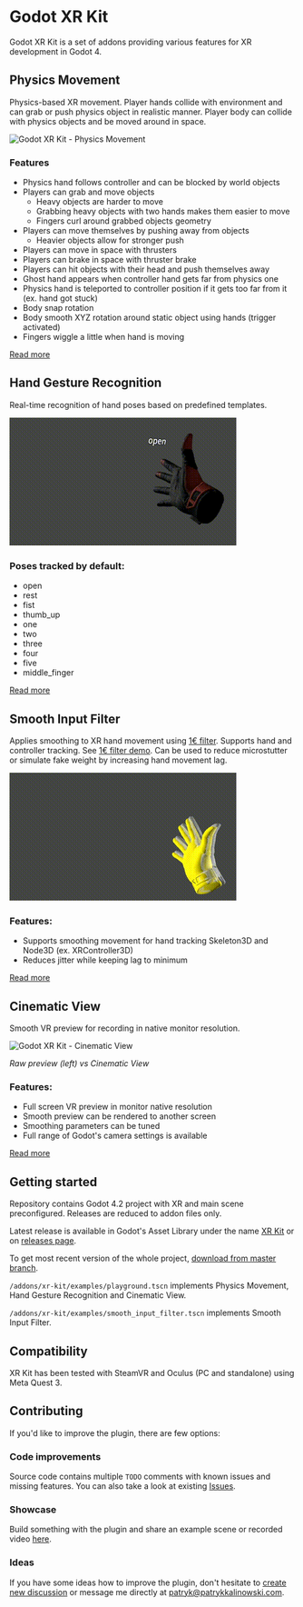 # Godot XR Kit

Godot XR Kit is a set of addons providing various features for XR development in Godot 4.

## Physics Movement

Physics-based XR movement. Player hands collide with environment and can grab or push physics object in realistic manner. Player body can collide with physics objects and be moved around in space.

![Godot XR Kit - Physics Movement](/screenshots/physics_movement.gif)

### Features

- Physics hand follows controller and can be blocked by world objects
- Players can grab and move objects
  - Heavy objects are harder to move
  - Grabbing heavy objects with two hands makes them easier to move
  - Fingers curl around grabbed objects geometry
- Players can move themselves by pushing away from objects
  - Heavier objects allow for stronger push
- Players can move in space with thrusters
- Players can brake in space with thruster brake
- Players can hit objects with their head and push themselves away
- Ghost hand appears when controller hand gets far from physics one
- Physics hand is teleported to controller position if it gets too far from it (ex. hand got stuck)
- Body snap rotation
- Body smooth XYZ rotation around static object using hands (trigger activated)
- Fingers wiggle a little when hand is moving

[Read more](/addons/xr-kit/physics-movement/)

## Hand Gesture Recognition

Real-time recognition of hand poses based on predefined templates.

![Godot XR Kit - Hand Gesture Recognition](/screenshots/hand_gesture_recognition.gif)

### Poses tracked by default:

- open
- rest
- fist
- thumb_up
- one
- two
- three
- four
- five
- middle_finger

[Read more](/addons/xr-kit/hand-gesture-recognition/)

## Smooth Input Filter

Applies smoothing to XR hand movement using [1€ filter](https://gery.casiez.net/1euro/). Supports hand and controller tracking. See [1€ filter demo](https://gery.casiez.net/1euro/InteractiveDemo/). Can be used to reduce microstutter or simulate fake weight by increasing hand movement lag.

![Godot XR Kit - Smooth Input Filter](/screenshots/smooth_input_filter.gif)

### Features:

- Supports smoothing movement for hand tracking Skeleton3D and Node3D (ex. XRController3D)
- Reduces jitter while keeping lag to minimum

[Read more](/addons/xr-kit/smooth-input-filter/)

## Cinematic View

Smooth VR preview for recording in native monitor resolution.

![Godot XR Kit - Cinematic View](/screenshots/cinematic_view.gif)

*Raw preview (left) vs Cinematic View*

### Features:

- Full screen VR preview in monitor native resolution
- Smooth preview can be rendered to another screen
- Smoothing parameters can be tuned
- Full range of Godot's camera settings is available 

[Read more](/addons/xr-kit/cinematic-view/)

## Getting started

Repository contains Godot 4.2 project with XR and main scene preconfigured. Releases are reduced to addon files only.

Latest release is available in Godot's Asset Library under the name [XR Kit](https://godotengine.org/asset-library/asset/1870) or on [releases page](https://github.com/patrykkalinowski/godot-xr-kit/releases/latest).

To get most recent version of the whole project, [download from master branch](https://github.com/patrykkalinowski/godot-xr-kit/archive/refs/heads/master.zip).

`/addons/xr-kit/examples/playground.tscn` implements Physics Movement, Hand Gesture Recognition and Cinematic View.

`/addons/xr-kit/examples/smooth_input_filter.tscn` implements Smooth Input Filter.

## Compatibility

XR Kit has been tested with SteamVR and Oculus (PC and standalone) using Meta Quest 3. 

## Contributing

If you'd like to improve the plugin, there are few options:

### Code improvements

Source code contains multiple `TODO` comments with known issues and missing features. You can also take a look at existing [Issues](https://github.com/patrykkalinowski/godot-xr-kit/issues).

### Showcase

Build something with the plugin and share an example scene or recorded video [here](https://github.com/patrykkalinowski/godot-xr-kit/discussions/categories/show-and-tell).

### Ideas

If you have some ideas how to improve the plugin, don't hesitate to [create new discussion](https://github.com/patrykkalinowski/godot-xr-kit/discussions/categories/ideas) or message me directly at [patryk@patrykkalinowski.com](mailto:patryk@patrykkalinowski.com).
